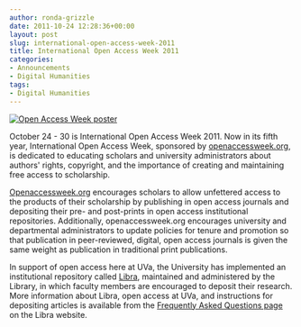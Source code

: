 ```yaml
---
author: ronda-grizzle
date: 2011-10-24 12:28:36+00:00
layout: post
slug: international-open-access-week-2011
title: International Open Access Week 2011
categories:
- Announcements
- Digital Humanities
tags:
- Digital Humanities
---
```


[![Open Access Week poster](http://static.scholarslab.org/wp-content/uploads/2011/10/openaccessweek20118.5x11-164x300.png)](http://www.scholarslab.org/uncategorized/international-open-access-week-2011/attachment/openaccessweek20118-5x11/)

October 24 - 30 is International Open Access Week 2011. Now in its fifth year, International Open Access Week, sponsored by [openaccessweek.org](http://openaccessweek.org/), is dedicated to educating scholars and university administrators about authors' rights, copyright, and the importance of creating and maintaining free access to scholarship.

[Openaccessweek.org](http://openaccessweek.org/) encourages scholars to allow unfettered access to the products of their scholarship by publishing in open access journals and depositing their pre- and post-prints in open access institutional repositories. Additionally, openaccessweek.org encourages university and departmental administrators to update policies for tenure and promotion so that publication in peer-reviewed, digital, open access journals is given the same weight as publication in traditional print publications.

In support of open access here at UVa, the University has implemented an institutional repository called [Libra](http://libra.lib.virginia.edu/), maintained and administered by the Library, in which faculty members are encouraged to deposit their research. More information about Libra, open access at UVa, and instructions for depositing articles is available from the [Frequently Asked Questions page](http://libra.lib.virginia.edu/about/) on the Libra website.
